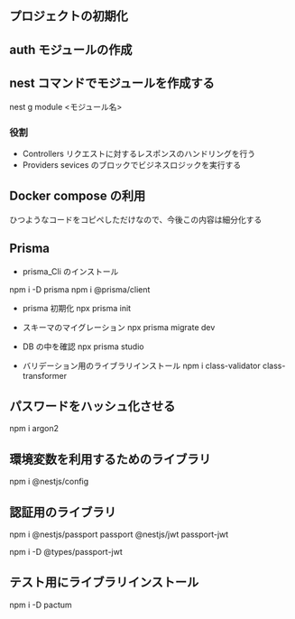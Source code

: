## プロジェクトの初期化

## auth モジュールの作成

## nest コマンドでモジュールを作成する

nest g module <モジュール名>

### 役割

- Controllers
  リクエストに対するレスポンスのハンドリングを行う
- Providers
  sevices のブロックでビジネスロジックを実行する

## Docker compose の利用

ひつようなコードをコピペしただけなので、今後この内容は細分化する

## Prisma

- prisma_Cli のインストール

npm i -D prisma
npm i @prisma/client

- prisma 初期化
  npx prisma init
- スキーマのマイグレーション
  npx prisma migrate dev

- DB の中を確認
  npx prisma studio

- バリデーション用のライブラリインストール
  npm i class-validator class-transformer

## パスワードをハッシュ化させる

npm i argon2

## 環境変数を利用するためのライブラリ

npm i @nestjs/config

## 認証用のライブラリ

npm i @nestjs/passport passport @nestjs/jwt passport-jwt

npm i -D @types/passport-jwt

## テスト用にライブラリインストール

npm i -D pactum

